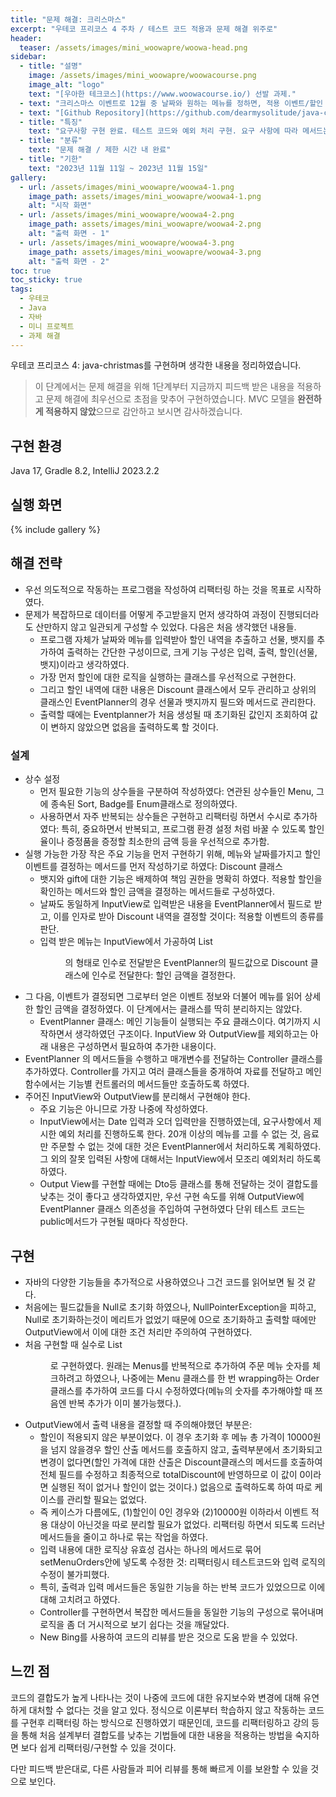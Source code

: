 ```yaml
---
title: "문제 해결: 크리스마스"
excerpt: "우테코 프리코스 4 주차 / 테스트 코드 적용과 문제 해결 위주로"
header:
  teaser: /assets/images/mini_woowapre/woowa-head.png
sidebar:
  - title: "설명"
    image: /assets/images/mini_woowapre/woowacourse.png
    image_alt: "logo"
    text: "[우아한 테크코스](https://www.woowacourse.io/) 선발 과제."
  - text: "크리스마스 이벤트로 12월 중 날짜와 원하는 메뉴를 정하면, 적용 이벤트/할인 가격/증정품/뱃지를 알려주는 프로그램. Java로 구현."
  - text: "[Github Repository](https://github.com/dearmysolitude/java-christmas-6-dearmysolitude)"
  - title: "특징"
    text: "요구사항 구현 완료. 테스트 코드와 예외 처리 구현. 요구 사항에 따라 메서드는 최소의 기능을 하며, else if 나 3항 연산자를 사용하지 않음..."
  - title: "분류"
    text: "문제 해결 / 제한 시간 내 완료"
  - title: "기한"
    text: "2023년 11월 11일 ~ 2023년 11월 15일"
gallery:
  - url: /assets/images/mini_woowapre/woowa4-1.png
    image_path: assets/images/mini_woowapre/woowa4-1.png
    alt: "시작 화면"
  - url: /assets/images/mini_woowapre/woowa4-2.png
    image_path: assets/images/mini_woowapre/woowa4-2.png
    alt: "출력 화면 - 1"
  - url: /assets/images/mini_woowapre/woowa4-3.png
    image_path: assets/images/mini_woowapre/woowa4-3.png
    alt: "출력 화면 - 2"
toc: true
toc_sticky: true
tags:
  - 우테코
  - Java
  - 자바
  - 미니 프로젝트
  - 과제 해결
---
```


우테코 프리코스 4: java-christmas를 구현하며 생각한 내용을 정리하였습니다.

>이 단계에서는 문제 해결을 위해 1단계부터 지금까지 피드백 받은 내용을 적용하고 문제 해결에 최우선으로 초점을 맞추어 구현하였습니다. MVC 모델을 **완전하게 적용하지 않았**으므로 감안하고 보시면 감사하겠습니다.

## 구현 환경
Java 17, Gradle 8.2, IntelliJ 2023.2.2

## 실행 화면
{% include gallery %}
 
## 해결 전략

- 우선 의도적으로 작동하는 프로그램을 작성하여 리팩터링 하는 것을 목표로 시작하였다.
- 문제가 복잡하므로 데이터를 어떻게 주고받을지 먼저 생각하여 과정이 진행되더라도 산만하지 않고 일관되게 구성할 수 있었다. 다음은 처음 생각했던 내용들.
    - 프로그램 자체가 날짜와 메뉴를 입력받아 할인 내역을 추출하고 선물, 뱃지를 추가하여 출력하는 간단한 구성이므로, 크게 기능 구성은 입력, 출력, 할인(선물, 뱃지)이라고 생각하였다.
    - 가장 먼저 할인에 대한 로직을 실행하는 클래스를 우선적으로 구현한다.
    - 그리고 할인 내역에 대한 내용은 Discount 클래스에서 모두 관리하고 상위의 클래스인 EventPlanner의 경우 선물과 뱃지까지 필드와 메서드로 관리한다.
    - 출력할 때에는 Eventplanner가 처음 생성될 때 초기화된 값인지 조회하여 값이 변하지 않았으면 없음을 출력하도록 할 것이다.

### 설계

- 상수 설정
    - 먼저 필요한 기능의 상수들을 구분하여 작성하였다: 연관된 상수들인 Menu, 그에 종속된 Sort, Badge를  Enum클래스로 정의하였다.
    - 사용하면서 자주 반복되는 상수들은 구현하고 리팩터링 하면서 수시로 추가하였다: 특히, 중요하면서 반복되고, 프로그램 환경 설정 처럼 바꿀 수 있도록 할인율이나 증정품을 증정할 최소한의 금액 등을 우선적으로 추가함.
- 실행 가능한 가장 작은 주요 기능을 먼저 구현하기 위해, 메뉴와 날짜를가지고 할인 이벤트를 결정하는 메서드를 먼저 작성하기로 하였다: Discount 클래스
    - 뱃지와 gift에 대한 기능은 배제하여 책임 권한을 명확히 하였다.
        적용할 할인을 확인하는 메서드와 할인 금액을 결정하는 메서드들로 구성하였다.
    - 날짜도 동일하게 InputView로 입력받은 내용을 EventPlanner에서 필드로 받고, 이를 인자로 받아 Discount 내역을 결정할 것이다: 적용할 이벤트의 종류를 판단.
    - 입력 받은 메뉴는 InputView에서 가공하여 List<Menu>의 형태로 인수로 전달받은 EventPlanner의 필드값으로 Discount 클래스에 인수로 전달한다: 할인 금액을 결정한다.
- 그 다음, 이벤트가 결정되면 그로부터 얻은 이벤트 정보와 더불어 메뉴를 읽어 상세한 할인 금액을 결정하였다. 이 단계에서는 클래스를 딱히 분리하지는 않았다.
    - EventPlanner 클래스: 메인 기능들이 실행되는 주요 클래스이다.
    여기까지 시작하면서 생각하였던 구조이다. InputView 와 OutputView를 제외하고는 아래 내용은 구성하면서 필요하여 추가한 내용이다.
- EventPlanner 의 메서드들을 수행하고 매개변수를 전달하는 Controller 클래스를 추가하였다. Controller를 가지고 여러 클래스들을 중개하여 자료를 전달하고 메인 함수에서는 기능별 컨트롤러의 메서드들만 호출하도록 하였다.
- 주어진 InputView와 OutputView를 분리해서 구현해야 한다.
    - 주요 기능은 아니므로 가장 나중에 작성하였다.
    - InputView에서는 Date 입력과 오더 입력만을 진행하였는데, 요구사항에서 제시한 예외 처리를 진행하도록 한다. 20개 이상의 메뉴를 고를 수 없는 것, 음료만 주문할 수 없는 것에 대한 것은 EventPlanner에서 처리하도록 계획하였다. 그 외의 잘못 입력된 사항에 대해서는 InputView에서 모조리 예외처리 하도록 하였다.
    - Output View를 구현할 때에는 Dto등 클래스를 통해 전달하는 것이 결합도를 낮추는 것이 좋다고 생각하였지만, 우선 구현 속도를 위해 OutputView에 EventPlanner 클래스 의존성을 주입하여 구현하였다
    단위 테스트 코드는 public메서드가 구현될 때마다 작성한다.

## 구현

- 자바의 다양한 기능들을 추가적으로 사용하였으나 그건 코드를 읽어보면 될 것 같다.
- 처음에는 필드값들을 Null로 초기화 하였으나, NullPointerException을 피하고, Null로 초기화하는것이 메리트가 없었기 때문에 0으로 초기화하고 출력할 때에만 OutputView에서 이에 대한 조건 처리만 주의하여 구현하였다.
- 처음 구현할 때 실수로 List<Menu>로 구현하였다. 원래는 Menus를 반복적으로 추가하여 주문 메뉴 숫자를 체크하려고 하였으나, 나중에는 Menu 클래스를 한 번 wrapping하는 Order클래스를 추가하여 코드를 다시 수정하였다(메뉴의 숫자를 추가해야할 때 쯔음엔 반복 추가가 이미 불가능했다.).
- OutputView에서 출력 내용을 결정할 때 주의해야했던 부분은:
    - 할인이 적용되지 않은 부분이었다. 이 경우 초기화 후 메뉴 총 가격이 10000원을 넘지 않을경우 할인 산출 메서드를 호출하지 않고, 출력부분에서 초기화되고 변경이 없다면(할인 가격에 대한 산출은 Discount클래스의 메서드를 호출하여 전체 필드를 수정하고 최종적으로 totalDiscount에 반영하므로 이 값이 0이라면 실행된 적이 없거나 할인이 없는 것이다.) 없음으로 출력하도록 하여 따로 케이스를 관리할 필요는 없었다.
    - 즉 케이스가 다름에도, (1)할인이 0인 경우와 (2)10000원 이하라서 이벤트 적용 대상이 아닌것을 따로 분리할 필요가 없었다.
    리팩터링 하면서 되도록 드러난 메서드들을 줄이고 하나로 묶는 작업을 하였다.
    - 입력 내용에 대한 로직상 유효성 검사는 하나의 메서드로 묶어 setMenuOrders안에 넣도록 수정한 것: 리팩터링시 테스트코드와 입력 로직의 수정이 불가피했다.
    - 특히, 출력과 입력 메서드들은 동일한 기능을 하는 반복 코드가 있었으므로 이에 대해 고치려고 하였다.
    - Controller를 구현하면서 복잡한 메서드들을 동일한 기능의 구성으로 묶어내며 로직을 좀 더 거시적으로 보기 쉽다는 것을 깨달았다.
    - New Bing를 사용하여 코드의 리뷰를 받은 것으로 도움 받을 수 있었다.

 
## 느낀 점

코드의 결합도가 높게 나타나는 것이 나중에 코드에 대한 유지보수와 변경에 대해 유연하게 대처할 수 없다는 것을 알고 있다. 정식으로 이론부터 학습하지 않고 작동하는 코드를 구현후 리팩터링 하는 방식으로 진행하였기 때문인데, 코드를 리팩터링하고 강의 등을 통해 처음 설계부터 결합도를 낮추는 기법들에 대한 내용을 적용하는 방법을 숙지하면 보다 쉽게 리팩터링/구현할 수 있을 것이다.

다만 피드백 받은대로, 다른 사람들과 피어 리뷰를 통해 빠르게 이를 보완할 수 있을 것으로 보인다.